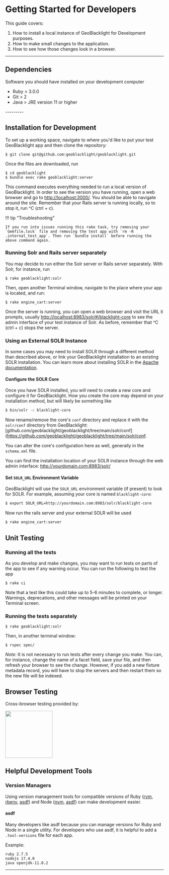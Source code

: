 
# Getting Started for Developers
This guide covers: 

1. How to install a local instance of GeoBlacklight for Development purposes.  
2. How to make small changes to the application.  
3. How to see how those changes look in a browser.  


---------

## Dependencies

Software you should have installed on your development computer  
<ul>
    <li>Ruby > 3.0.0</li>
    <li>Git > 2 </li>
    <li>Java > JRE version 11 or higher</li>
</ul>
---------

## Installation for Development

To set up a working space, navigate to where you'd like to put your test GeoBlacklight app and then clone the repository:
```
$ git clone git@github.com:geoblacklight/geoblacklight.git
```
Once the files are downloaded, run
```
$ cd geoblacklight
$ bundle exec rake geoblacklight:server
```

This command executes everything needed to run a local version of GeoBlacklight. In order to see the version you have running, open a web browser and go to [http://localhost:3000/](http://localhost:3000/). You should be able to navigate around the site. Remember that your Rails server is running locally, so to stop it, run ^C (ctrl + c).

!!! tip "Troubleshooting"

    If you run into issues running this rake task, try removing your `Gemfile.lock` file and removing the test app with `rm -R .internal_test_app`. Then run `bundle install` before running the above command again.


### Running Solr and Rails server separately

You may decide to run either the Solr server or Rails server separately. With Solr, for instance, run
```
$ rake geoblacklight:solr
```
Then, open another Terminal window, navigate to the place where your app is located, and run:
```
$ rake engine_cart:server
```
Once the server is running, you can open a web browser and visit the URL it prompts, usually [http://localhost:8983/solr/#/blacklight-core](http://localhost:8983/solr/#/blacklight-core) to see the admin interface of your test instance of Solr. As before, remember that ^C (ctrl + c) stops the server.

### Using an External SOLR Instance

In some cases you may need to install SOLR through a different method than described above, or link your GeoBlacklight installation to an existing SOLR installation. You can learn more about installing SOLR in the [Apache documentation](https://solr.apache.org/guide/solr/latest/deployment-guide/installing-solr.html).

#### Configure the SOLR Core

Once you have SOLR installed, you will need to create a new core and configure it for GeoBlacklight. How you create the core may depend on your installation method, but will likely be something like

```bash
$ bin/solr -c blacklight-core
```

Now rename/remove the core's `conf` directory and replace it with the `solr/conf` directory from GeoBlacklight: [github.com/geoblacklight/geoblacklight/tree/main/solr/conf](https://github.com/geoblacklight/geoblacklight/tree/main/solr/conf.

You can alter the core's configuration here as well, generally in the `schema.xml` file.

You can find the installation location of your SOLR instance through the web admin interface: http://yourdomain.com:8983/solr/

#### Set `SOLR_URL` Environment Variable

GeoBlacklight will use the `SOLR_URL` environment variable (if present) to look for SOLR. For example, assuming your core is named `blacklight-core`:

```bash
$ export SOLR_URL=http://yourdomain.com:8983/solr/blacklight-core
```

Now run the rails server and your external SOLR will be used

```bash
$ rake engine_cart:server
```

## Unit Testing

### Running all the tests
As you develop and make changes, you may want to run tests on parts of the app to see if any warning occur. You can run the following to test the app
```
$ rake ci
```
Note that a test like this could take up to 5-6 minutes to complete, or longer. Warnings, deprecations, and other messages will be printed on your Terminal screen.

### Running the tests separately
```
$ rake geoblacklight:solr
```
Then, in another terminal window:
```
$ rspec spec/
```
*Note:* It is not necessary to run tests after every change you make. You can, for instance, change the name of a facet field, save your file, and then refresh your browser to see the change. However, if you add a new fixture metadata record, you will have to stop the servers and then restart them so the new file will be indexed.

## Browser Testing

Cross-browser testing provided by:

<a href="https://www.browserstack.com/"><img src="https://user-images.githubusercontent.com/784196/43614155-d65e3f98-9677-11e8-8ecf-89f0746f91e0.png" width="150"></a>

## Helpful Development Tools

### Version Managers
Using version management tools for compatible versions of Ruby ([rvm](https://rvm.io/), [rbenv](https://github.com/rbenv/rbenv/), [asdf](https://asdf-vm.com/)) and Node ([nvm](https://github.com/nvm-sh/nvm/blob/master/README.md), [asdf](https://asdf-vm.com/)) can make development easier.

#### asdf
Many developers like asdf because you can manage versions for Ruby and Node in a single utility. For developers who use asdf, it is helpful to add a `.tool-versions` file for each app.

Example:
```
ruby 2.7.5
nodejs 17.4.0
java openjdk-11.0.2
```

---
